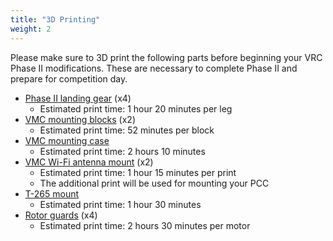 ```yaml
---
title: "3D Printing"
weight: 2
---
```


Please make sure to 3D print the following parts before beginning your
VRC Phase II modifications. These are necessary to complete Phase II
and prepare for competition day.

- [Phase II landing gear](https://github.com/bellflight/VRC-2022/blob/main/3DPrints/Misc/Drone_Landing_Spike.STL) (x4)
  - Estimated print time: 1 hour 20 minutes per leg
- [VMC mounting blocks](https://github.com/bellflight/VRC-2022/blob/main/3DPrints/JetsonNano/Jetson_Blocks.STL) (x2)
  - Estimated print time: 52 minutes per block
- [VMC mounting case](https://github.com/bellflight/VRC-2022/blob/main/3DPrints/JetsonNano/Jetson_Mount_Cooling.STL)
  - Estimated print time: 2 hours 10 minutes
- [VMC Wi-Fi antenna mount](https://github.com/bellflight/VRC-2022/blob/main/3DPrints/Misc/Wifi_Antenna_Mount.STL) (x2)
  - Estimated print time: 1 hour 15 minutes per print
  - The additional print will be used for mounting your PCC
- [T-265 mount](https://github.com/bellflight/VRC-2022/blob/main/3DPrints/Misc/T265_Rail_Mount.STL)
  - Estimated print time: 1 hour 30 minutes
- [Rotor guards](https://github.com/bellflight/VRC-2022/tree/main/3DPrints/PropGuards) (x4)
  - Estimated print time: 2 hours 30 minutes per motor
